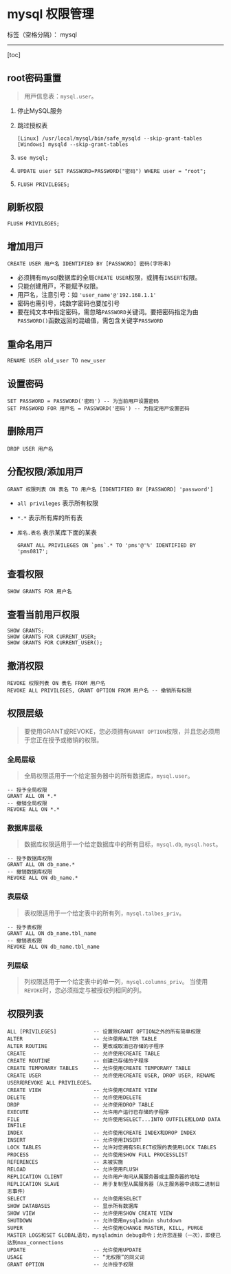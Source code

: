 # mysql 权限管理

标签（空格分隔）： mysql

---

[toc]

## root密码重置
> ⽤⼾信息表：`mysql.user`。

1. 停⽌MySQL服务
2. 跳过授权表

    ```
    [Linux] /usr/local/mysql/bin/safe_mysqld --skip-grant-tables
    [Windows] mysqld --skip-grant-tables
    ```
3. `use mysql;`
4. `UPDATE user SET PASSWORD=PASSWORD("密码") WHERE user = "root";`
5. `FLUSH PRIVILEGES;`

## 刷新权限

```
FLUSH PRIVILEGES;
```

## 增加⽤⼾
```
CREATE USER 用户名 IDENTIFIED BY [PASSWORD] 密码(字符串)
```

- 必须拥有mysql数据库的全局`CREATE USER`权限，或拥有`INSERT`权限。
- 只能创建⽤⼾，不能赋予权限。
- ⽤⼾名，注意引号：如 `'user_name'@'192.168.1.1'`
- 密码也需引号，纯数字密码也要加引号
- 要在纯⽂本中指定密码，需忽略`PASSWORD`关键词。要把密码指定为由`PASSWORD()`函数返回的混编值，需包含关键字`PASSWORD`

## 重命名⽤⼾
```
RENAME USER old_user TO new_user
```

## 设置密码

```
SET PASSWORD = PASSWORD('密码') -- 为当前⽤⼾设置密码
SET PASSWORD FOR ⽤⼾名 = PASSWORD('密码') -- 为指定⽤⼾设置密码
```

## 删除⽤⼾
```
DROP USER 用户名
```

## 分配权限/添加⽤⼾
```
GRANT 权限列表 ON 表名 TO 用户名 [IDENTIFIED BY [PASSWORD] 'password']
```

- `all privileges` 表⽰所有权限
- `*.*` 表⽰所有库的所有表
- `库名.表名` 表⽰某库下⾯的某表

    ```
    GRANT ALL PRIVILEGES ON `pms`.* TO 'pms'@'%' IDENTIFIED BY 'pms0817';
    ```
    
## 查看权限
```
SHOW GRANTS FOR 用户名
```

## 查看当前⽤⼾权限

```
SHOW GRANTS; 
SHOW GRANTS FOR CURRENT_USER; 
SHOW GRANTS FOR CURRENT_USER();
```

## 撤消权限
```
REVOKE 权限列表 ON 表名 FROM 用户名
REVOKE ALL PRIVILEGES, GRANT OPTION FROM 用户名 -- 撤销所有权限
```

## 权限层级
> 要使⽤GRANT或REVOKE，您必须拥有`GRANT OPTION`权限，并且您必须⽤于您正在授予或撤销的权限。

### 全局层级
> 全局权限适⽤于⼀个给定服务器中的所有数据库，`mysql.user`。

```
-- 授予全局权限
GRANT ALL ON *.*
-- 撤销全局权限
REVOKE ALL ON *.*
```

### 数据库层级
> 数据库权限适⽤于⼀个给定数据库中的所有⽬标，`mysql.db`, `mysql.host`。

```
-- 授予数据库权限
GRANT ALL ON db_name.*
-- 撤销数据库权限
REVOKE ALL ON db_name.*
```

### 表层级
> 表权限适⽤于⼀个给定表中的所有列，`mysql.talbes_priv`。

```
-- 授予表权限
GRANT ALL ON db_name.tbl_name
-- 撤销表权限
REVOKE ALL ON db_name.tbl_name
```

### 列层级
> 列权限适⽤于⼀个给定表中的单⼀列，`mysql.columns_priv`。
> 当使⽤`REVOKE`时，您必须指定与被授权列相同的列。

## 权限列表
```
ALL [PRIVILEGES]            -- 设置除GRANT OPTION之外的所有简单权限
ALTER                       -- 允许使用ALTER TABLE
ALTER ROUTINE               -- 更改或取消已存储的子程序
CREATE                      -- 允许使用CREATE TABLE
CREATE ROUTINE              -- 创建已存储的子程序
CREATE TEMPORARY TABLES     -- 允许使用CREATE TEMPORARY TABLE
CREATE USER                 -- 允许使用CREATE USER, DROP USER, RENAME USER和REVOKE ALL PRIVILEGES。
CREATE VIEW                 -- 允许使用CREATE VIEW
DELETE                      -- 允许使用DELETE
DROP                        -- 允许使用DROP TABLE
EXECUTE                     -- 允许用户运行已存储的子程序
FILE                        -- 允许使用SELECT...INTO OUTFILE和LOAD DATA INFILE
INDEX                       -- 允许使用CREATE INDEX和DROP INDEX
INSERT                      -- 允许使用INSERT
LOCK TABLES                 -- 允许对您拥有SELECT权限的表使用LOCK TABLES
PROCESS                     -- 允许使用SHOW FULL PROCESSLIST
REFERENCES                  -- 未被实施
RELOAD                      -- 允许使用FLUSH
REPLICATION CLIENT          -- 允许用户询问从属服务器或主服务器的地址
REPLICATION SLAVE           -- 用于复制型从属服务器（从主服务器中读取二进制日志事件）
SELECT                      -- 允许使用SELECT
SHOW DATABASES              -- 显示所有数据库
SHOW VIEW                   -- 允许使用SHOW CREATE VIEW
SHUTDOWN                    -- 允许使用mysqladmin shutdown
SUPER                       -- 允许使用CHANGE MASTER, KILL, PURGE MASTER LOGS和SET GLOBAL语句，mysqladmin debug命令；允许您连接（一次），即使已达到max_connections
UPDATE                      -- 允许使用UPDATE
USAGE                       -- “无权限”的同义词
GRANT OPTION                -- 允许授予权限
```


